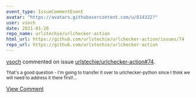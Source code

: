 ```yaml
---
event_type: IssueCommentEvent
avatar: "https://avatars.githubusercontent.com/u/814322?"
user: vsoch
date: 2021-01-26
repo_name: urlstechie/urlchecker-action
html_url: https://github.com/urlstechie/urlchecker-action/issues/74
repo_url: https://github.com/urlstechie/urlchecker-action
---
```


<a href='https://github.com/vsoch' target='_blank'>vsoch</a> commented on issue <a href='https://github.com/urlstechie/urlchecker-action/issues/74' target='_blank'>urlstechie/urlchecker-action#74</a>.

<small>That's a good question - I'm going to transfer it over to urlchecker-python since I think we will need to address it there first!...</small>

<a href='https://github.com/urlstechie/urlchecker-action/issues/74' target='_blank'>View Comment</a>